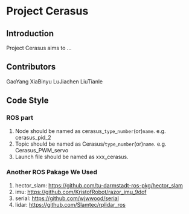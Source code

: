 # Project Cerasus
## Introduction
Project Cerasus aims to ...
## Contributors
GaoYang XiaBinyu LuJiachen LiuTianle
## Code Style
### ROS part
1. Node should be named as cerasus_`type`_`number`(or)`name`. e.g. cerasus_pid_2
2. Topic should be named as Cerasus/`type`_`number`(or)`name`. e.g. Cerasus_PWM_servo
3. Launch file should be named as xxx_cerasus.
### Another ROS Pakage We Used
1. hector_slam: https://github.com/tu-darmstadt-ros-pkg/hector_slam
2. imu: https://github.com/KristofRobot/razor_imu_9dof
3. serial: https://github.com/wjwwood/serial
4. lidar: https://github.com/Slamtec/rplidar_ros
